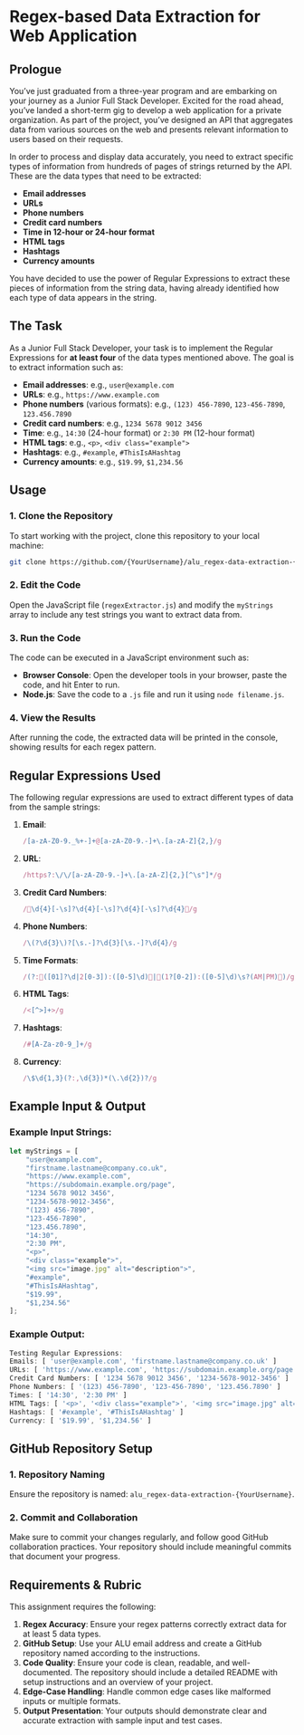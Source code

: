 
# Regex-based Data Extraction for Web Application

## Prologue

You’ve just graduated from a three-year program and are embarking on your journey as a Junior Full Stack Developer. Excited for the road ahead, you’ve landed a short-term gig to develop a web application for a private organization. As part of the project, you’ve designed an API that aggregates data from various sources on the web and presents relevant information to users based on their requests. 

In order to process and display data accurately, you need to extract specific types of information from hundreds of pages of strings returned by the API. These are the data types that need to be extracted:

- **Email addresses**
- **URLs**
- **Phone numbers**
- **Credit card numbers**
- **Time in 12-hour or 24-hour format**
- **HTML tags**
- **Hashtags**
- **Currency amounts**

You have decided to use the power of Regular Expressions to extract these pieces of information from the string data, having already identified how each type of data appears in the string.

## The Task

As a Junior Full Stack Developer, your task is to implement the Regular Expressions for **at least four** of the data types mentioned above. The goal is to extract information such as:

- **Email addresses**: e.g., `user@example.com`
- **URLs**: e.g., `https://www.example.com`
- **Phone numbers** (various formats): e.g., `(123) 456-7890`, `123-456-7890`, `123.456.7890`
- **Credit card numbers**: e.g., `1234 5678 9012 3456`
- **Time**: e.g., `14:30` (24-hour format) or `2:30 PM` (12-hour format)
- **HTML tags**: e.g., `<p>`, `<div class="example">`
- **Hashtags**: e.g., `#example`, `#ThisIsAHashtag`
- **Currency amounts**: e.g., `$19.99`, `$1,234.56`

## Usage

### 1. **Clone the Repository**
To start working with the project, clone this repository to your local machine:

```bash
git clone https://github.com/{YourUsername}/alu_regex-data-extraction-{YourUsername}.git
```

### 2. **Edit the Code**
Open the JavaScript file (`regexExtractor.js`) and modify the `myStrings` array to include any test strings you want to extract data from.

### 3. **Run the Code**
The code can be executed in a JavaScript environment such as:

- **Browser Console**: Open the developer tools in your browser, paste the code, and hit Enter to run.
- **Node.js**: Save the code to a `.js` file and run it using `node filename.js`.

### 4. **View the Results**
After running the code, the extracted data will be printed in the console, showing results for each regex pattern.

## Regular Expressions Used

The following regular expressions are used to extract different types of data from the sample strings:

1. **Email**: 
   ```js
   /[a-zA-Z0-9._%+-]+@[a-zA-Z0-9.-]+\.[a-zA-Z]{2,}/g
   ```

2. **URL**: 
   ```js
   /https?:\/\/[a-zA-Z0-9.-]+\.[a-zA-Z]{2,}[^\s"]*/g
   ```

3. **Credit Card Numbers**:
   ```js
   /\d{4}[-\s]?\d{4}[-\s]?\d{4}[-\s]?\d{4}/g
   ```

4. **Phone Numbers**:
   ```js
   /\(?\d{3}\)?[\s.-]?\d{3}[\s.-]?\d{4}/g
   ```

5. **Time Formats**:
   ```js
   /(?:([01]?\d|2[0-3]):([0-5]\d)|(1?[0-2]):([0-5]\d)\s?(AM|PM))/gi
   ```

6. **HTML Tags**:
   ```js
   /<[^>]+>/g
   ```

7. **Hashtags**:
   ```js
   /#[A-Za-z0-9_]+/g
   ```

8. **Currency**:
   ```js
   /\$\d{1,3}(?:,\d{3})*(\.\d{2})?/g
   ```

## Example Input & Output

### Example Input Strings:
```js
let myStrings = [
    "user@example.com",
    "firstname.lastname@company.co.uk",
    "https://www.example.com",
    "https://subdomain.example.org/page",
    "1234 5678 9012 3456",
    "1234-5678-9012-3456",
    "(123) 456-7890",
    "123-456-7890",
    "123.456.7890",
    "14:30",
    "2:30 PM",
    "<p>",
    "<div class="example">",
    "<img src="image.jpg" alt="description">",
    "#example",
    "#ThisIsAHashtag",
    "$19.99",
    "$1,234.56"
];
```

### Example Output:
```js
Testing Regular Expressions:
Emails: [ 'user@example.com', 'firstname.lastname@company.co.uk' ]
URLs: [ 'https://www.example.com', 'https://subdomain.example.org/page' ]
Credit Card Numbers: [ '1234 5678 9012 3456', '1234-5678-9012-3456' ]
Phone Numbers: [ '(123) 456-7890', '123-456-7890', '123.456.7890' ]
Times: [ '14:30', '2:30 PM' ]
HTML Tags: [ '<p>', '<div class="example">', '<img src="image.jpg" alt="description">' ]
Hashtags: [ '#example', '#ThisIsAHashtag' ]
Currency: [ '$19.99', '$1,234.56' ]
```

## GitHub Repository Setup

### 1. **Repository Naming**
Ensure the repository is named: `alu_regex-data-extraction-{YourUsername}`.

### 2. **Commit and Collaboration**
Make sure to commit your changes regularly, and follow good GitHub collaboration practices. Your repository should include meaningful commits that document your progress.

## Requirements & Rubric

This assignment requires the following:

1. **Regex Accuracy**: Ensure your regex patterns correctly extract data for at least 5 data types.
2. **GitHub Setup**: Use your ALU email address and create a GitHub repository named according to the instructions.
3. **Code Quality**: Ensure your code is clean, readable, and well-documented. The repository should include a detailed README with setup instructions and an overview of your project.
4. **Edge-Case Handling**: Handle common edge cases like malformed inputs or multiple formats.
5. **Output Presentation**: Your outputs should demonstrate clear and accurate extraction with sample input and test cases.

